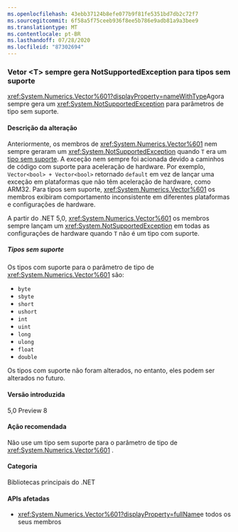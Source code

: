 ```yaml
---
ms.openlocfilehash: 43ebb37124b8efe077b9f81fe5351bd7db2c72f7
ms.sourcegitcommit: 6f58a5f75ceeb936f8ee5b786e9adb81a9a3bee9
ms.translationtype: MT
ms.contentlocale: pt-BR
ms.lasthandoff: 07/28/2020
ms.locfileid: "87302694"
---
```

### <a name="vectort-always-throws-notsupportedexception-for-unsupported-types"></a>Vetor \<T> sempre gera NotSupportedException para tipos sem suporte

<xref:System.Numerics.Vector%601?displayProperty=nameWithType>Agora sempre gera um <xref:System.NotSupportedException> para parâmetros de tipo sem suporte.

#### <a name="change-description"></a>Descrição da alteração

Anteriormente, os membros de <xref:System.Numerics.Vector%601> nem sempre geraram um <xref:System.NotSupportedException> quando `T` era um [tipo sem suporte](#unsupported-types). A exceção nem sempre foi acionada devido a caminhos de código com suporte para aceleração de hardware. Por exemplo, `Vector<bool> + Vector<bool>` retornado `default` em vez de lançar uma exceção em plataformas que não têm aceleração de hardware, como ARM32. Para tipos sem suporte, <xref:System.Numerics.Vector%601> os membros exibiram comportamento inconsistente em diferentes plataformas e configurações de hardware.

A partir do .NET 5,0, <xref:System.Numerics.Vector%601> os membros sempre lançam um <xref:System.NotSupportedException> em todas as configurações de hardware quando `T` não é um tipo com suporte.

##### <a name="unsupported-types"></a>Tipos sem suporte

Os tipos com suporte para o parâmetro de tipo de <xref:System.Numerics.Vector%601> são:

- `byte`
- `sbyte`
- `short`
- `ushort`
- `int`
- `uint`
- `long`
- `ulong`
- `float`
- `double`

Os tipos com suporte não foram alterados, no entanto, eles podem ser alterados no futuro.

#### <a name="version-introduced"></a>Versão introduzida

5,0 Preview 8

#### <a name="recommended-action"></a>Ação recomendada

Não use um tipo sem suporte para o parâmetro de tipo de <xref:System.Numerics.Vector%601> .

#### <a name="category"></a>Categoria

Bibliotecas principais do .NET

#### <a name="affected-apis"></a>APIs afetadas

- <xref:System.Numerics.Vector%601?displayProperty=fullName>e todos os seus membros

<!--

#### Affected APIs

- ``T:System.Numerics.Vector`1``

-->
